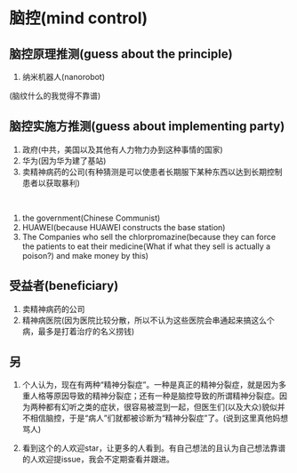 # 脑控(mind control)

## 脑控原理推测(guess about the principle)

1. 纳米机器人(nanorobot)

(脑纹什么的我觉得不靠谱)

## 脑控实施方推测(guess about implementing party)

1. 政府(中共，美国以及其他有人力物力办到这种事情的国家)
2. 华为(因为华为建了基站)
3. 卖精神病药的公司(有种猜测是可以使患者长期服下某种东西以达到长期控制患者以获取暴利)

<br/>

1. the government(Chinese Communist)
2. HUAWEI(because HUAWEI constructs the base station)
3. The Companies who sell the chlorpromazine(because they can force the patients to eat their medicine(What if what they sell is actually a poison?) and make money by this)

## 受益者(beneficiary)

1. 卖精神病药的公司
2. 精神病医院(因为医院比较分散，所以不认为这些医院会串通起来搞这么个病，最多是打着治疗的名义捞钱)

## 另

1. 个人认为，现在有两种“精神分裂症”。一种是真正的精神分裂症，就是因为多重人格等原因导致的精神分裂症；还有一种是脑控导致的所谓精神分裂症。因为两种都有幻听之类的症状，很容易被混到一起，但医生们(以及大众)貌似并不相信脑控，于是“病人”们就都被诊断为“精神分裂症”了。(说到这里真他妈想骂人)

2. 看到这个的人欢迎star，让更多的人看到。有自己想法的且认为自己想法靠谱的人欢迎提issue，我会不定期查看并跟进。
